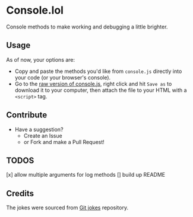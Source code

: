 # Console.lol

Console methods to make working and debugging a little brighter.

## Usage
As of now, your options are:
- Copy and paste the methods you'd like from `console.js` directly into your code (or your browser's console).
- Go to the [raw version of console.js](https://raw.githubusercontent.com/sajoy/console-dot-lol/master/console.js), right click and hit `Save as` to download it to your computer, then attach the file to your HTML with a `<script>` tag.


## Contribute
- Have a suggestion?
    - Create an Issue
    - or Fork and make a Pull Request!


## TODOS
[x] allow multiple arguments for log methods
[] build up README

## Credits
The jokes were sourced from <a href="https://github.com/EugeneKay/git-jokes">Git jokes</a> repository.
